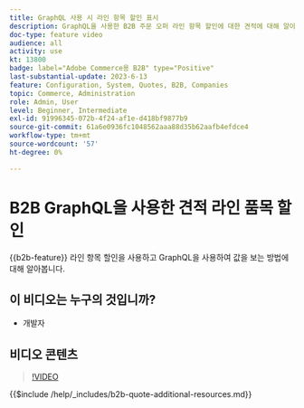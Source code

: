 ```yaml
---
title: GraphQL 사용 시 라인 항목 할인 표시
description: GraphQL을 사용한 B2B 주문 오퍼 라인 항목 할인에 대한 견적에 대해 알아봅니다.
doc-type: feature video
audience: all
activity: use
kt: 13800
badge: label="Adobe Commerce용 B2B" type="Positive"
last-substantial-update: 2023-6-13
feature: Configuration, System, Quotes, B2B, Companies
topic: Commerce, Administration
role: Admin, User
level: Beginner, Intermediate
exl-id: 91996345-072b-4f24-af1e-d418bf9877b9
source-git-commit: 61a6e0936fc1048562aaa88d35b62aafb4efdce4
workflow-type: tm+mt
source-wordcount: '57'
ht-degree: 0%

---
```


# B2B GraphQL을 사용한 견적 라인 품목 할인

{{b2b-feature}}
라인 항목 할인을 사용하고 GraphQL을 사용하여 값을 보는 방법에 대해 알아봅니다.

## 이 비디오는 누구의 것입니까?

- 개발자

## 비디오 콘텐츠

>[!VIDEO](https://video.tv.adobe.com/v/3420419?learn=on)

{{$include /help/_includes/b2b-quote-additional-resources.md}}
